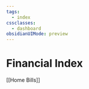 ```yaml
---
tags:
  - index
cssclasses:
  - dashboard
obsidianUIMode: preview
---
```

# Financial Index

[[Home Bills]]